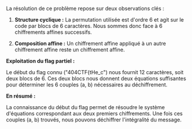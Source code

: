 La résolution de ce problème repose sur deux observations clés :

1. **Structure cyclique :** La permutation utilisée est d'ordre 6 et agit sur le code par blocs de 6 caractères. Nous sommes donc face à 6 chiffrements affines successifs.

2. **Composition affine :** Un chiffrement affine appliqué à un autre chiffrement affine reste un chiffrement affine.

**Exploitation du flag partiel :**

Le début du flag connu ("404CTF{tHe_c") nous fournit 12 caractères, soit deux blocs de 6.  Ces deux blocs nous donnent deux équations suffisantes pour déterminer les 6 couples (a, b) nécessaires au déchiffrement.

**En résumé :**

La connaissance du début du flag permet de résoudre le système d'équations correspondant aux deux premiers chiffrements. Une fois ces couples (a, b) trouvés, nous pouvons déchiffrer l'intégralité du message.

